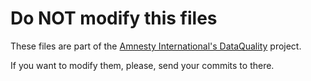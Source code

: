 Do NOT modify this files
========================

These files are part of the [Amnesty International's DataQuality](https://github.com/amnesty/dataquality) project.

If you want to modify them, please, send your commits to there.
